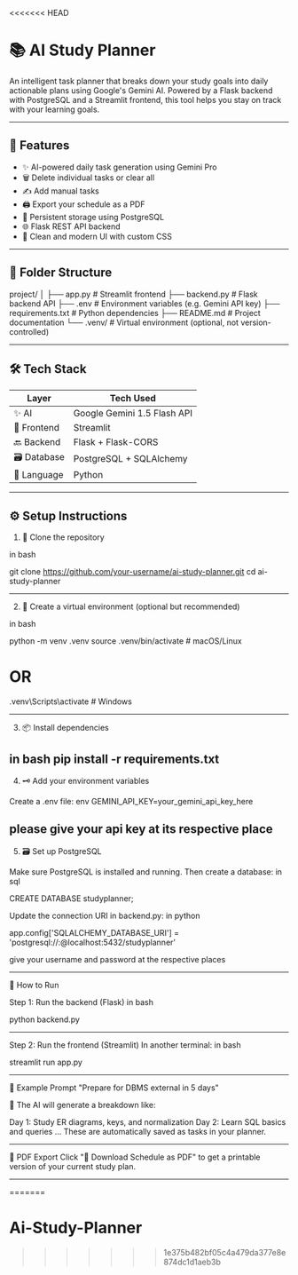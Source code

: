 <<<<<<< HEAD
# 📚 AI Study Planner

An intelligent task planner that breaks down your study goals into daily actionable plans using Google's Gemini AI. Powered by a Flask backend with PostgreSQL and a Streamlit frontend, this tool helps you stay on track with your learning goals.

----------------------------------------------------------------------------------------------------------

## 🚀 Features

- ✨ AI-powered daily task generation using Gemini Pro
- 🗑️ Delete individual tasks or clear all
- ✍️ Add manual tasks
- 🖨️ Export your schedule as a PDF
- 💾 Persistent storage using PostgreSQL
- 🌐 Flask REST API backend
- 🎨 Clean and modern UI with custom CSS

-------------------------------------------------------------------------------------------------------------

## 📂 Folder Structure

project/ 
│ 
├── app.py # Streamlit frontend 
├── backend.py # Flask backend API 
├── .env # Environment variables (e.g. Gemini API key) 
├── requirements.txt # Python dependencies 
├── README.md # Project documentation 
└── .venv/ # Virtual environment (optional, not version-controlled)


---------------------------------------------------------------------------------------------------------------

## 🛠️ Tech Stack

| Layer         | Tech Used                        |
|---------------|----------------------------------|
| ✨ AI         | Google Gemini 1.5 Flash API     |
| 🎨 Frontend   | Streamlit                       |
| 🔙 Backend    | Flask + Flask-CORS              |
| 🗃️ Database   | PostgreSQL + SQLAlchemy         |
| 🐍 Language   | Python                          |


---------------------------------------------------------------------------------------------------------------

## ⚙️ Setup Instructions



1. 🔧 Clone the repository

in bash

git clone https://github.com/your-username/ai-study-planner.git
cd ai-study-planner

------------------------------------

2. 🐍 Create a virtual environment (optional but recommended)

in bash

python -m venv .venv
source .venv/bin/activate    # macOS/Linux
# OR
.venv\Scripts\activate       # Windows

-------------------------------------
3. 📦 Install dependencies

in bash
pip install -r requirements.txt
-------------------------------------
4. 🗝️ Add your environment variables

Create a .env file:
env
GEMINI_API_KEY=your_gemini_api_key_here

please give your api key at its respective place
-------------------------------------
5. 🗃️ Set up PostgreSQL

Make sure PostgreSQL is installed and running. Then create a database:
in sql

CREATE DATABASE studyplanner;



Update the connection URI in backend.py:
in python

app.config['SQLALCHEMY_DATABASE_URI'] = 'postgresql://<username>:<password>@localhost:5432/studyplanner'

give your username and password at the respective places

--------------------------------------------------------------------------------------------------------------

🧩 How to Run



Step 1: Run the backend (Flask)
in bash

python backend.py

---------------------------

Step 2: Run the frontend (Streamlit)
In another terminal:
in bash

streamlit run app.py


---------------------------------------------------------------------------------------------------------------

🧪 Example Prompt
"Prepare for DBMS external in 5 days"

🔮 The AI will generate a breakdown like:

Day 1: Study ER diagrams, keys, and normalization
Day 2: Learn SQL basics and queries
...
These are automatically saved as tasks in your planner.

---------------------------------------------------------------------------------------------------------------

📄 PDF Export
Click "📄 Download Schedule as PDF" to get a printable version of your current study plan.

---------------------------------------------------------------------------------------------------------------
=======
# Ai-Study-Planner
>>>>>>> 1e375b482bf05c4a479da377e8e874dc1d1aeb3b
